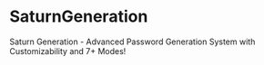 # SaturnGeneration
Saturn Generation - Advanced Password Generation System with Customizability and 7+ Modes!
